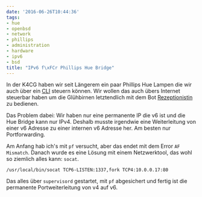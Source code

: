 ```yaml
---
date: '2016-06-26T10:44:36'
tags:
- hue
- openbsd
- network
- phillips
- administration
- hardware
- ipv6
- bsd
title: "IPv6 f\xFCr Phillips Hue Bridge"
---
```


In der K4CG haben wir seit Längerem ein paar Phillips Hue Lampen die wir
auch über ein [CLI](https://github.com/k4cg/k4cglicht) steuern können.
Wir wollen das auch übers Internet steuerbar haben um die Glühbirnen letztendlich mit
dem Bot [Rezeptionistin](https://github.com/k4cg/rezeptionistin) zu
bedienen.

Das Problem dabei: Wir haben nur eine permanente IP die v6 ist und die Hue
Bridge kann nur IPv4. Deshalb musste irgendwie eine Weiterleitung von einer v6
Adresse zu einer internen v6 Adresse her. Am besten nur Portforwarding.

Am Anfang hab ich's mit `pf` versucht, aber das endet mit dem Error `AF
Mismatch`. Danach wurde es eine Lösung mit einem Netzwerktool, das wohl so
ziemlich alles kann: `socat`.

```
/usr/local/bin/socat TCP6-LISTEN:1337,fork TCP4:10.0.0.17:80
```

Das alles über `supervisord` gestartet, mit `pf` abgesichert und fertig ist die permanente
Portweiterleitung von v4 auf v6.
